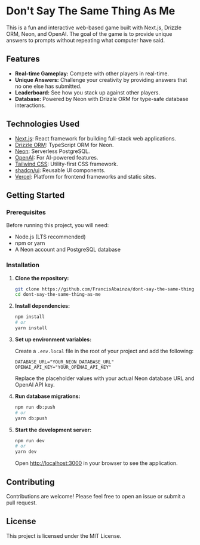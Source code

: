 # Don't Say The Same Thing As Me

This is a fun and interactive web-based game built with Next.js, Drizzle ORM, Neon, and OpenAI. The goal of the game is to provide unique answers to prompts without repeating what computer have said.

## Features

*   **Real-time Gameplay:** Compete with other players in real-time.
*   **Unique Answers:** Challenge your creativity by providing answers that no one else has submitted.
*   **Leaderboard:** See how you stack up against other players.
*   **Database:** Powered by Neon with Drizzle ORM for type-safe database interactions.

## Technologies Used

*   [Next.js](https://nextjs.org/): React framework for building full-stack web applications.
*   [Drizzle ORM](https://orm.drizzle.team/): TypeScript ORM for Neon.
*   [Neon](https://neon.tech/): Serverless PostgreSQL.
*   [OpenAI](https://openai.com/): For AI-powered features.
*   [Tailwind CSS](https://tailwindcss.com/): Utility-first CSS framework.
*   [shadcn/ui](https://ui.shadcn.com/): Reusable UI components.
*   [Vercel](https://vercel.com/): Platform for frontend frameworks and static sites.

## Getting Started

### Prerequisites

Before running this project, you will need:

*   Node.js (LTS recommended)
*   npm or yarn
*   A Neon account and PostgreSQL database

### Installation

1.  **Clone the repository:**

    ```bash
    git clone https://github.com/FrancisAbainza/dont-say-the-same-thing-as-me.git
    cd dont-say-the-same-thing-as-me
    ```

2.  **Install dependencies:**

    ```bash
    npm install
    # or
    yarn install
    ```

3.  **Set up environment variables:**

    Create a `.env.local` file in the root of your project and add the following:

    ```env
    DATABASE_URL="YOUR_NEON_DATABASE_URL"
    OPENAI_API_KEY="YOUR_OPENAI_API_KEY"
    ```

    Replace the placeholder values with your actual Neon database URL and OpenAI API key.

4.  **Run database migrations:**

    ```bash
    npm run db:push
    # or
    yarn db:push
    ```

5.  **Start the development server:**

    ```bash
    npm run dev
    # or
    yarn dev
    ```

    Open [http://localhost:3000](http://localhost:3000) in your browser to see the application.

## Contributing

Contributions are welcome! Please feel free to open an issue or submit a pull request.

## License

This project is licensed under the MIT License.

